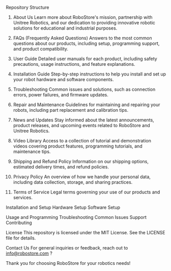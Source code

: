 Repository Structure

1. About Us
Learn more about RoboStore's mission, partnership with Unitree Robotics, and our dedication to providing innovative robotic solutions for educational and industrial purposes.

2. FAQs (Frequently Asked Questions)
Answers to the most common questions about our products, including setup, programming support, and product compatibility.

3. User Guide
Detailed user manuals for each product, including safety precautions, usage instructions, and feature explanations.

4. Installation Guide
Step-by-step instructions to help you install and set up your robot hardware and software components.

5. Troubleshooting
Common issues and solutions, such as connection errors, power failures, and firmware updates.

6. Repair and Maintenance
Guidelines for maintaining and repairing your robots, including part replacement and calibration tips.

7. News and Updates
Stay informed about the latest announcements, product releases, and upcoming events related to RoboStore and Unitree Robotics.

8. Video Library
Access to a collection of tutorial and demonstration videos covering product features, programming tutorials, and maintenance tips.

9. Shipping and Refund Policy
Information on our shipping options, estimated delivery times, and refund policies.

10. Privacy Policy
An overview of how we handle your personal data, including data collection, storage, and sharing practices.

11. Terms of Service
Legal terms governing your use of our products and services.

Installation and Setup
Hardware Setup
Software Setup

Usage and Programming
Troubleshooting
Common Issues
Support
Contributing

License
This repository is licensed under the MIT License. See the LICENSE file for details.

Contact Us
For general inquiries or feedback, reach out to info@robostore.com ?

Thank you for choosing RoboStore for your robotics needs!
